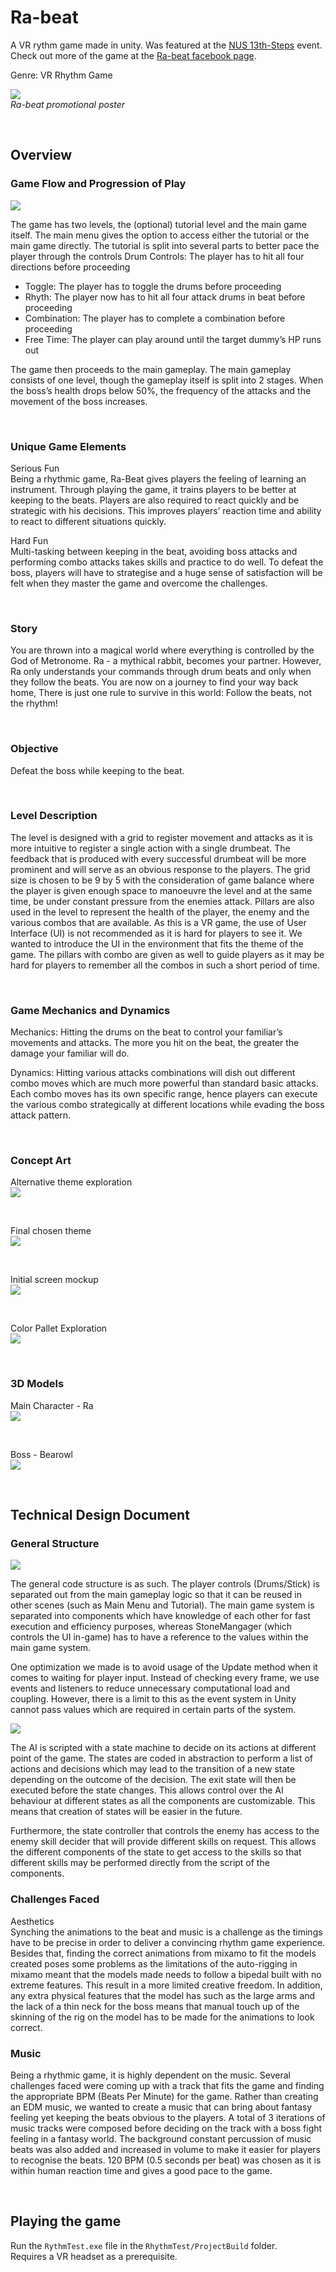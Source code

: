 # Ra-beat
A VR rythm game made in unity. Was featured at the [NUS 13th-Steps](http://isteps.comp.nus.edu.sg/event/13th-steps/module/CS4350/project/4) event. Check out more of the game at the [Ra-beat facebook page](https://m.facebook.com/rabeatVR/).

Genre: VR Rhythm Game </br>

![](https://i.gyazo.com/45c4f7e87e91e2d3167f48ccb580a06a.png)</br>
*Ra-beat promotional poster*

</br>

## **Overview**

### **Game Flow and Progression of Play**

![](RhythmTest/Media/GameFlowChart.PNG)

The game has two levels, the (optional) tutorial level and the main game itself. The main menu gives the option to access either the tutorial or the main game directly.
The tutorial is split into several parts to better pace the player through the controls
Drum Controls: The player has to hit all four directions before proceeding
</br>

- Toggle: The player has to toggle the drums before proceeding
- Rhyth: The player now has to hit all four attack drums in beat before proceeding
- Combination: The player has to complete a combination before proceeding
- Free Time: The player can play around until the target dummy’s HP runs out

The game then proceeds to the main gameplay. The main gameplay consists of one level, though the gameplay itself is split into 2 stages. When the boss’s health drops below 50%, the frequency of the attacks and the movement of the boss increases.

</br>

### **Unique Game Elements**
Serious Fun </br>
Being a rhythmic game, Ra-Beat gives players the feeling of learning an instrument. Through playing the game, it trains players to be better at keeping to the beats. Players are also required to react quickly and be strategic with his decisions. This improves players’ reaction time and ability to react to different situations quickly.

Hard Fun </br>
Multi-tasking between keeping in the beat, avoiding boss attacks and performing combo attacks takes skills and practice to do well. To defeat the boss, players will have to strategise and a huge sense of satisfaction will be felt when they master the game and overcome the challenges.

</br>

### **Story**
You are thrown into a magical world where everything is controlled by the God of Metronome. Ra - a mythical rabbit, becomes your partner. However, Ra only understands your commands through drum beats and only when they follow the beats. You are now on a journey to find your way back home, There is just one rule to survive in this world: Follow the beats, not the rhythm!

</br>

### **Objective**
Defeat the boss while keeping to the beat.

</br>

### **Level Description**
The level is designed with a grid to register movement and attacks as it is more intuitive to register a single action with a single drumbeat. The feedback that is produced with every successful drumbeat will be more prominent and will serve as an obvious response to the players.
The grid size is chosen to be 9 by 5 with the consideration of game balance where the player is given enough space to manoeuvre the level and at the same time, be under constant pressure from the enemies attack. 
Pillars are also used in the level to represent the health of the player, the enemy and the various combos that are available. As this is a VR game, the use of User Interface (UI) is not recommended as it is hard for players to see it. We wanted to introduce the UI in the environment that fits the theme of the game. The pillars with combo are given as well to guide players as it may be hard for players to remember all the combos in such a short period of time.

</br>

### **Game Mechanics and Dynamics**
Mechanics: Hitting the drums on the beat to control your familiar’s movements and attacks. The more you hit on the beat, the greater the damage your familiar will do. 

Dynamics: Hitting various attacks combinations will dish out different combo moves which are much more powerful than standard basic attacks. Each combo moves has its own specific range, hence players can execute the various combo strategically at different locations while evading the boss attack pattern.

</br>

### **Concept Art**
Alternative theme exploration </br>
![](RhythmTest/Media/AltConcept.PNG)

</br>

Final chosen theme </br>
![](RhythmTest/Media/ChosenConcept.PNG)

</br>

Initial screen mockup </br>
![](RhythmTest/Media/InitialMockUp.PNG)

</br>

Color Pallet Exploration </br>
![](RhythmTest/Media/ColorPalletExploration.PNG)

</br>

### **3D Models**
Main Character - Ra </br>
![](RhythmTest/Media/3dModelRa.PNG)

</br>

Boss - Bearowl </br>
![](RhythmTest/Media/3dModelBearowl.PNG)

</br>

## **Technical Design Document**
### **General Structure**
![](RhythmTest/Media/GeneralStructure.PNG)</br>

The general code structure is as such. The player controls (Drums/Stick) is separated out from the main gameplay logic so that it can be reused in other scenes (such as Main Menu and Tutorial). The main game system is separated into components which have knowledge of each other for fast execution and efficiency purposes, whereas StoneMangager (which controls the UI in-game) has to have a reference to the values within the main game system.

One optimization we made is to avoid usage of the Update method when it comes to waiting for player input. Instead of checking every frame, we use events and listeners to reduce unnecessary computational load and coupling. However, there is a limit to this as the event system in Unity cannot pass values which are required in certain parts of the system.

![](RhythmTest/Media/StateDiagram.PNG)</br>

The AI is scripted with a state machine to decide on its actions at different point of the game. The states are coded in abstraction to perform a list of actions and decisions which may lead to the transition of a new state depending on the outcome of the decision. The exit state will then be executed before the state changes. This allows control over the AI behaviour at different states as all the components are customizable. This means that creation of states will be easier in the future.

Furthermore, the state controller that controls the enemy has access to the enemy skill decider that will provide different skills on request. This allows the different components of the state to get access to the skills so that different skills may be performed directly from the script of the components.

### **Challenges Faced**
Aesthetics </br>
Synching the animations to the beat and music is a challenge as the timings have to be precise in order to deliver a convincing rhythm game experience. Besides that, finding the correct animations from mixamo to fit the models created poses some problems as the limitations of the auto-rigging in mixamo meant that the models made needs to follow a bipedal built with no extreme features. This result in a more limited creative freedom. In addition, any extra physical features that the model has such as the large arms and the lack of a thin neck for the boss means that manual touch up of the skinning of the rig on the model has to be made for the animations to look correct.

### **Music**
Being a rhythmic game, it is highly dependent on the music. Several challenges faced were coming up with a track that fits the game and finding the appropriate BPM (Beats Per Minute) for the game. Rather than creating an EDM music, we wanted to create a music that can bring about fantasy feeling yet keeping the beats obvious to the players. A total of 3 iterations of music tracks were composed before deciding on the track with a boss fight feeling in a fantasy world. The background constant percussion of music beats was also added and increased in volume to make it easier for players to recognise the beats. 120 BPM (0.5 seconds per beat) was chosen as it is within human reaction time and gives a good pace to the game.


</br>

## **Playing the game**
Run the `RythmTest.exe` file in the `RhythmTest/ProjectBuild` folder. </br> 
Requires a VR headset as a prerequisite. 